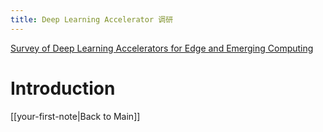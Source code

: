 ```yaml
---
title: Deep Learning Accelerator 调研
---
```


[Survey of Deep Learning Accelerators for Edge and Emerging Computing](https://www.mdpi.com/2079-9292/13/15/2988)

# Introduction


[[your-first-note|Back to Main]]
